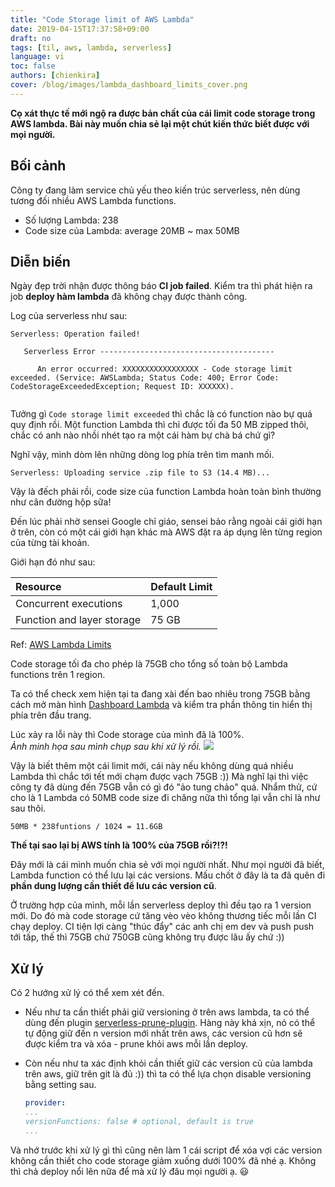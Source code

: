 ```yaml
---
title: "Code Storage limit of AWS Lambda"
date: 2019-04-15T17:37:58+09:00
draft: no
tags: [til, aws, lambda, serverless]
language: vi
toc: false
authors: [chienkira]
cover: /blog/images/lambda_dashboard_limits_cover.png
---
```


**Cọ xát thực tế mới ngộ ra được bản chất của cái limit code storage trong AWS lambda. Bài này muốn chia sẻ lại một chút kiến thức biết được với mọi người.**

## Bối cảnh
Công ty đang làm service chủ yếu theo kiến trúc serverless, nên dùng tương đối nhiều AWS Lambda functions.

- Số lượng Lambda: 238
- Code size của Lambda: average 20MB ~ max 50MB

## Diễn biến
Ngày đẹp trời nhận được thông báo **CI job failed**.
Kiểm tra thì phát hiện ra job **deploy hàm lambda** đã không chạy được thành công.

Log của serverless như sau:
```
Serverless: Operation failed!
 
   Serverless Error ---------------------------------------
    
      An error occurred: XXXXXXXXXXXXXXXXX - Code storage limit exceeded. (Service: AWSLambda; Status Code: 400; Error Code: CodeStorageExceededException; Request ID: XXXXXX).
       
```
Tưởng gì `Code storage limit exceeded` thì chắc là có function nào bự quá quy định rồi.
Một function Lambda thì chỉ được tối đa 50 MB zipped thôi, chắc có anh nào nhồi nhét tạo ra một cái hàm bự chà bá chứ gì?

Nghĩ vậy, mình dòm lên những dòng log phía trên tìm manh mối.
```
Serverless: Uploading service .zip file to S3 (14.4 MB)...
```
Vậy là đếch phải rồi, code size của function Lambda hoàn toàn bình thường như cân đường hộp sữa!

Đến lúc phải nhờ sensei Google chỉ giáo, sensei bảo rằng ngoài cái giới hạn ở trên, còn có một cái giới hạn khác mà AWS đặt ra áp dụng lên từng region của từng tài khoản.

Giới hạn đó như sau:

| Resource                                        | Default Limit |
| :---------------------------------------------- | :------------ |
| Concurrent executions                           | 1,000         |
| Function and layer storage                      | 75 GB         |
Ref: [AWS Lambda Limits](https://docs.aws.amazon.com/lambda/latest/dg/limits.html)

Code storage tối đa cho phép là 75GB cho tổng số toàn bộ Lambda functions trên 1 region.

Ta có thể check xem hiện tại ta đang xài đến bao nhiêu trong 75GB bằng cách mở màn hình [Dashboard Lambda](https://ap-northeast-1.console.aws.amazon.com/lambda/home?region=ap-northeast-1#/) và kiểm tra phần thông tin hiển thị phía trên đầu trang.

Lúc xảy ra lỗi này thì Code storage của mình đã là 100%.  
*Ảnh minh họa sau mình chụp sau khi xử lý rồi.*
![](/blog/images/lambda_dashboard_limits.png)

Vậy là biết thêm một cái limit mới, cái này nếu không dùng quá nhiều Lambda thì chắc tới tết mới chạm được vạch 75GB :)) Mà nghĩ lại thì việc công ty đã dùng đến 75GB vẫn có gì đó "ảo tung chảo" quá.
Nhẩm thử, cứ cho là 1 Lambda có 50MB code size đi chăng nữa thì tổng lại vẫn chỉ là như sau thôi.
```
50MB * 238funtions / 1024 = 11.6GB
```

**Thế tại sao lại bị AWS tính là 100% của 75GB rồi?!?!**

Đây mới là cái mình muốn chia sẻ với mọi người nhất.
Như mọi người đã biết, Lambda function có thể lưu lại các versions.
Mấu chốt ở đây là ta đã quên đi **phần dung lượng cần thiết để lưu các version cũ**.

Ở trường hợp của mình, mỗi lần serverless deploy thì đều tạo ra 1 version mới. Do đó mà code storage cứ tăng vèo vèo không thương tiếc mỗi lần CI chạy deploy. CI tiện lợi càng "thúc đẩy" các anh chị em dev và push push tới tấp, thế thì 75GB chứ 750GB cũng không trụ được lâu ấy chứ :))

## Xử lý
Có 2 hướng xử lý có thể xem xét đến.

- Nếu như ta cần thiết phải giữ versioning ở trên aws lambda, ta có thể dùng đến plugin [serverless-prune-plugin](https://www.npmjs.com/package/serverless-prune-plugin). Hàng này khá xịn, nó có thể tự động giữ đến n version mới nhất trên aws, các version cũ hơn sẽ được kiểm tra và xóa - prune khỏi aws mỗi lần deploy.

- Còn nếu như ta xác định khỏi cần thiết giữ các version cũ của lambda trên aws, giữ trên git là đủ :)) thì ta có thể lựa chọn disable versioning bằng setting sau.

   ```yaml
   provider:
   ...
   versionFunctions: false # optional, default is true
   ...
   ```

Và nhớ trước khi xử lý gì thì cũng nên làm 1 cái script để xóa vợi các version không cần thiết cho code storage giảm xuống dưới 100% đã nhé ạ. Không thì chả deploy nổi lên nữa để mà xử lý đâu mọi người ạ. :smiley:
